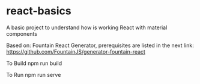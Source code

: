 # react-basics
A basic project to understand how is working React  with material components

Based on:
Fountain React Generator, prerequisites are listed in the next link:
https://github.com/FountainJS/generator-fountain-react

To Build
npm run build

To Run
npm run serve
